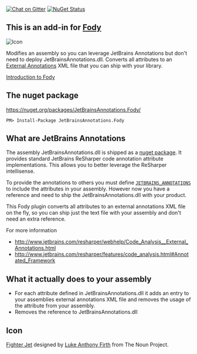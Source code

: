 [![Chat on Gitter](https://img.shields.io/gitter/room/fody/fody.svg?style=flat)](https://gitter.im/Fody/Fody)
[![NuGet Status](http://img.shields.io/nuget/v/JetBrainsAnnotations.Fody.svg?style=flat)](https://www.nuget.org/packages/JetBrainsAnnotations.Fody/)

## This is an add-in for [Fody](https://github.com/Fody/Fody/) 

![Icon](https://raw.github.com/Fody/JetBrainsAnnotations/master/Icons/package_icon.png)

Modifies an assembly so you can leverage JetBrains Annotations but don't need to deploy JetBrainsAnnotations.dll. 
Converts all attributes to an [External Annotations](https://www.jetbrains.com/help/resharper/Code_Analysis__External_Annotations.html) XML file that you can ship with your library.

[Introduction to Fody](http://github.com/Fody/Fody/wiki/SampleUsage)


## The nuget package

https://nuget.org/packages/JetBrainsAnnotations.Fody/

    PM> Install-Package JetBrainsAnnotations.Fody


## What are JetBrains Annotations

The assembly JetBrainsAnnotations.dll is shipped as a [nuget package](https://www.nuget.org/packages/JetBrains.Annotations/).
It provides standard JetBrains ReSharper code annotation attribute implementations. 
This allows you to better leverage the ReSharper intellisense.

To provide the annotations to others you must define [`JETBRAINS_ANNOTATIONS`](https://www.jetbrains.com/help/resharper/Code_Analysis__Annotations_in_Source_Code.html) to include the attributes in your assembly.
However now you have a reference and need to ship the JetBrainsAnnotations.dll with your product. 

This Fody plugin converts all attributes to an external annotations XML file on the fly, so you 
can ship just the text file with your assembly and don't need an extra reference.

For more information 

 * http://www.jetbrains.com/resharper/webhelp/Code_Analysis__External_Annotations.html 
 * http://www.jetbrains.com/resharper/features/code_analysis.html#Annotated_Framework


## What it actually does to your assembly

 * For each attribute defined in JetBrainsAnnotations.dll it adds an entry to your
   assemblies external annotations XML file and removes the usage of the attribute from your assembly.
 * Removes the reference to JetBrainsAnnotations.dll


## Icon

<a href="http://thenounproject.com/noun/fighter-jet/#icon-No9259" target="_blank">Fighter Jet</a> designed by <a href="http://thenounproject.com/lukefirth" target="_blank">Luke Anthony Firth</a> from The Noun Project.
